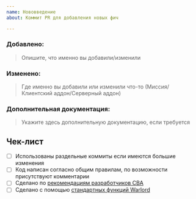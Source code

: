 ```yaml
---
name: Нововведение
about: Коммит PR для добавления новых фич

---
```


### Добавлено:

> Опишите, что именно вы добавили/изменили

### Изменено:

> Где именно вы добавили или изменили что-то (Миссия/Клиентский аддон/Серверный аддон)

### Дополнительная документация:

> Укажите здесь дополнительную документацию, если требуется

## Чек-лист

- [ ] Использованы раздельные коммиты если имеются большие изменения
- [ ] Код написан согласно общим правилам, по возможности присутствуют комментарии
- [ ] Сделано по [рекомендациям разработчиков CBA](https://github.com/CBATeam/CBA_A3/wiki)
- [ ] Сделано с помощью [стандартных функций Warlord](https://community.bistudio.com/wiki/Category:Function_Group:_Warlords)
